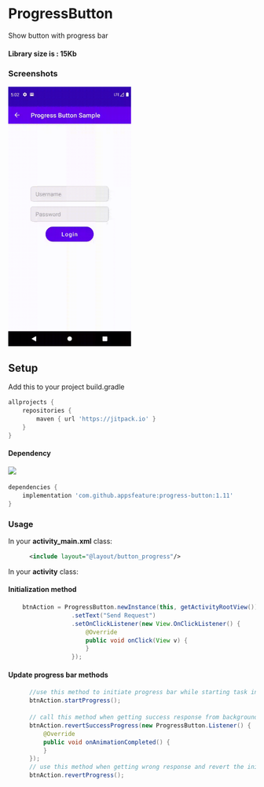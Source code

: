 # ProgressButton
Show button with progress bar

#### Library size is : 15Kb

### Screenshots
<p align="left">
    <img src="https://raw.githubusercontent.com/appsfeature/progress-button/master/screenshot/preview.gif" alt="Preview 1" width="250" />
</p>

## Setup

Add this to your project build.gradle
``` gradle
allprojects {
    repositories {
        maven { url 'https://jitpack.io' }
    }
}
```
#### Dependency
[![](https://jitpack.io/v/appsfeature/progress-button.svg)](https://jitpack.io/#appsfeature/progress-button)
```gradle
dependencies {
    implementation 'com.github.appsfeature:progress-button:1.11'
}
```
 
### Usage
In your <b>activity_main.xml</b> class: 
```xml 
      <include layout="@layout/button_progress"/>
```

In your <b>activity</b> class:
#### Initialization method
```java 
    btnAction = ProgressButton.newInstance(this, getActivityRootView())
                  .setText("Send Request") 
                  .setOnClickListener(new View.OnClickListener() {
                      @Override
                      public void onClick(View v) { 
                      }
                  });
```

#### Update progress bar methods
```java
      //use this method to initiate progress bar while starting task in background
      btnAction.startProgress();

      // call this method when getting success response from background task
      btnAction.revertSuccessProgress(new ProgressButton.Listener() {
          @Override
          public void onAnimationCompleted() {
          }
      });
      // use this method when getting wrong response and revert the initial stage of button
      btnAction.revertProgress();
```
